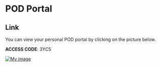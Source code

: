 # POD Portal

## Link
You can view your personal POD portal by clicking on the picture below. 

**ACCESS CODE**: 3YC5

<a href="https://ops-portal.ace.aviatrixlab.com/" target="_blank">

![My image](images/pod.png)

</a>



